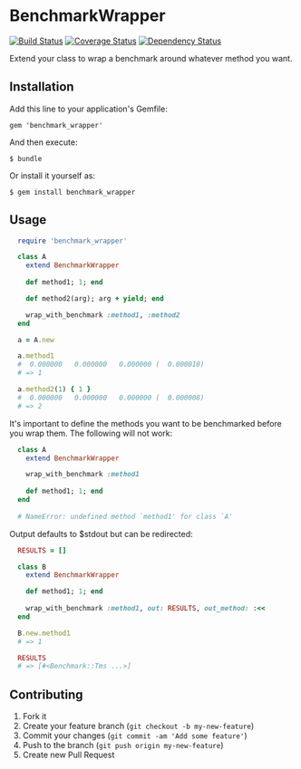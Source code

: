 # BenchmarkWrapper
[![Build Status](https://travis-ci.org/LFDM/benchmark_wrapper.png)](https://travis-ci.org/LFDM/benchmark_wrapper)
[![Coverage Status](https://coveralls.io/repos/LFDM/benchmark_wrapper/badge.png)](https://coveralls.io/r/LFDM/benchmark_wrapper)
[![Dependency Status](https://gemnasium.com/LFDM/benchmark_wrapper.png)](https://gemnasium.com/LFDM/benchmark_wrapper)

Extend your class to wrap a benchmark around whatever method you want.

## Installation

Add this line to your application's Gemfile:

    gem 'benchmark_wrapper'

And then execute:

    $ bundle

Or install it yourself as:

    $ gem install benchmark_wrapper

## Usage

```ruby
  require 'benchmark_wrapper'

  class A
    extend BenchmarkWrapper
    
    def method1; 1; end

    def method2(arg); arg + yield; end

    wrap_with_benchmark :method1, :method2
  end

  a = A.new

  a.method1
  #  0.000000   0.000000   0.000000 (  0.000010)
  # => 1

  a.method2(1) { 1 }
  #  0.000000   0.000000   0.000000 (  0.000008)
  # => 2
```

It's important to define the methods you want to be benchmarked before
you wrap them. The following will not work:

```ruby
  class A
    extend BenchmarkWrapper

    wrap_with_benchmark :method1
    
    def method1; 1; end
  end
  
  # NameError: undefined method `method1' for class `A'
```

Output defaults to $stdout but can be redirected:

```ruby
  RESULTS = []

  class B
    extend BenchmarkWrapper

    def method1; 1; end
   
    wrap_with_benchmark :method1, out: RESULTS, out_method: :<<
  end

  B.new.method1
  # => 1

  RESULTS
  # => [#<Benchmark::Tms ...>]
```

## Contributing

1. Fork it
2. Create your feature branch (`git checkout -b my-new-feature`)
3. Commit your changes (`git commit -am 'Add some feature'`)
4. Push to the branch (`git push origin my-new-feature`)
5. Create new Pull Request
